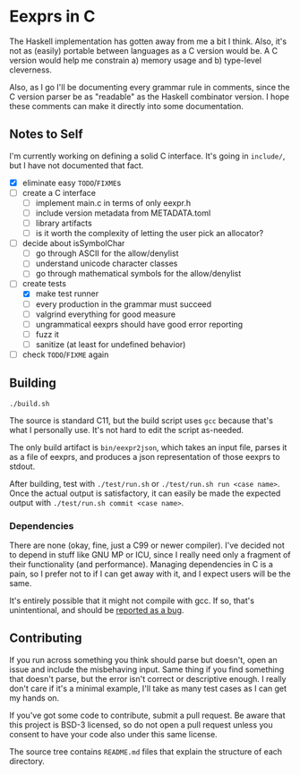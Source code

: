 # Eexprs in C

The Haskell implementation has gotten away from me a bit I think.
Also, it's not as (easily) portable between languages as a C version would be.
A C version would help me constrain a) memory usage and b) type-level cleverness.

Also, as I go I'll be documenting every grammar rule in comments, since the C version parser be as "readable" as the Haskell combinator version.
I hope these comments can make it directly into some documentation.

[homepage]: https://github.com/Zankoku-Okuno/eexprs
[issue-tracker]: https://github.com/Zankoku-Okuno/eexprs/issues

## Notes to Self

I'm currently working on defining a solid C interface.
It's going in `include/`, but I have not documented that fact.

- [x] eliminate easy `TODO`/`FIXME`s
- [ ] create a C interface
  - [ ] implement main.c in terms of only eexpr.h
  - [ ] include version metadata from METADATA.toml
  - [ ] library artifacts
  - [ ] is it worth the complexity of letting the user pick an allocator?
- [ ] decide about isSymbolChar
  - [ ] go through ASCII for the allow/denylist
  - [ ] understand unicode character classes
  - [ ] go through mathematical symbols for the allow/denylist
- [ ] create tests
  - [x] make test runner
  - [ ] every production in the grammar must succeed
  - [ ] valgrind everything for good measure
  - [ ] ungrammatical eexprs should have good error reporting
  - [ ] fuzz it
  - [ ] sanitize (at least for undefined behavior)
- [ ] check `TODO`/`FIXME` again

## Building

```
./build.sh
```

The source is standard C11, but the build script uses `gcc` because that's what I personally use.
It's not hard to edit the script as-needed.

The only build artifact is `bin/eexpr2json`, which takes an input file,
  parses it as a file of eexprs,
  and produces a json representation of those eexprs to stdout.

After building, test with `./test/run.sh` or `./test/run.sh run <case name>`.
Once the actual output is satisfactory, it can easily be made the expected output with `./test/run.sh commit <case name>`.

### Dependencies

There are none (okay, fine, just a C99 or newer compiler).
I've decided not to depend in stuff like GNU MP or ICU, since I really need only a fragment of their functionality (and performance).
Managing dependencies in C is a pain, so I prefer not to if I can get away with it, and I expect users will be the same.

It's entirely possible that it might not compile with gcc.
If so, that's unintentional, and should be [reported as a bug](issue-tracker).


## Contributing

If you run across something you think should parse but doesn't, open an issue and include the misbehaving input.
Same thing if you find something that doesn't parse, but the error isn't correct or descriptive enough.
I really don't care if it's a minimal example, I'll take as many test cases as I can get my hands on.

If you've got some code to contribute, submit a pull request.
Be aware that this project is BSD-3 licensed, so do not open a pull request unless you consent to have your code also under this same license.

The source tree contains `README.md` files that explain the structure of each directory.
